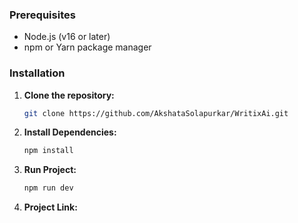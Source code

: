 ### Prerequisites

- Node.js (v16 or later)
- npm or Yarn package manager

### Installation

1. **Clone the repository:**

   ```bash
   git clone https://github.com/AkshataSolapurkar/WritixAi.git

2. **Install Dependencies:**

   ```bash
   npm install

3. **Run Project:**

   ```bash
   npm run dev

4. **Project Link:**
